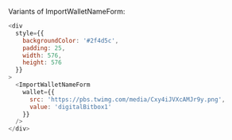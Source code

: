 Variants of ImportWalletNameForm:

```js
<div
  style={{
    backgroundColor: '#2f4d5c',
    padding: 25,
    width: 576,
    height: 576
  }}
>
  <ImportWalletNameForm
    wallet={{
      src: 'https://pbs.twimg.com/media/Cxy4iJVXcAMJr9y.png',
      value: 'digitalBitbox1'
    }}
  />
</div>
```
